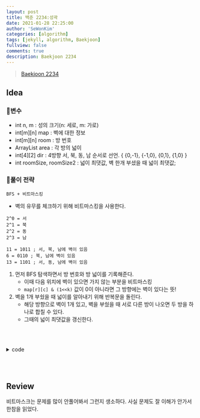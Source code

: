 ```yaml
---
layout: post
title: 백준 2234:성곽
date: 2021-01-28 22:25:00
author: 'SeWonKim'
categories: [algorithm]
tags: [jekyll, algorithm, Baekjoon]
fullview: false
comments: true
description: Baekjoon 2234
---
```


> [Baekjoon 2234](https://www.acmicpc.net/problem/2234)

## Idea

### 🥚변수

- int n, m : 성의 크기(n: 세로, m: 가로) 
- int[m][n] map : 벽에 대한 정보
- int[m][n] room : 방 번호
- ArrayList<Integer> area : 각 방의 넓이
- int[4][2] dir : 4방향 서, 북, 동, 남 순서로 선언. { {0,-1}, {-1,0}, {0,1}, {1,0} }
- int roomSize, roomSize2 : 넓이 최댓값, 벽 한개 부셨을 때 넓이 최댓값;


### 🍳풀이 전략

`BFS + 비트마스킹`

- 벽의 유무를 체크하기 위해 비트마스킹을 사용한다.
```
2^0 = 서
2^1 = 북
2^2 = 동
2^3 = 남

11 = 1011 ; 서, 북, 남에 벽이 있음
6 = 0110 ; 북, 남에 벽이 있음
13 = 1101 ; 서, 동, 남에 벽이 있음
```

1. 먼저 BFS 탐색하면서 방 번호와 방 넓이를 기록해준다.
    - 이때 다음 위치에 벽이 있으면 가지 않는 부분을 비트마스킹
    - `map[r][c] & (1<<k)` 값이 0이 아니라면 그 방향에는 벽이 있다는 뜻!
2. 벽을 1개 부쉈을 때 넓이를 알아내기 위해 반복문을 돌린다.
    - 해당 방향으로 벽이 1개 있고, 벽을 부쉈을 때 서로 다른 방이 나오면 두 방을 하나로 합칠 수 있다.
    - 그때의 넓이 최댓값을 갱신한다.

&nbsp;  
&nbsp;


<details>
<summary>code</summary>
<div markdown="1">

```java
import java.awt.*;
import java.io.*;
import java.util.*;

public class BOJ2234_성곽 {
    static int[][] dir = { {0,-1}, {-1,0}, {0,1}, {1,0} };
    static int n, m, roomSize, roomSize2;
    static ArrayList<Integer> area = new ArrayList<Integer>();
    static int[][] map, room;
    public static void main(String[] args) throws Exception {
        BufferedReader br = new BufferedReader(new InputStreamReader(System.in));
        BufferedWriter bw = new BufferedWriter(new OutputStreamWriter(System.out));
        StringTokenizer st = new StringTokenizer(br.readLine(), " ");
        n = Integer.parseInt(st.nextToken());
        m = Integer.parseInt(st.nextToken());
        map = new int[m][n];
        room = new int[m][n];
        roomSize = Integer.MIN_VALUE;
        area.add(0);
        for (int i = 0; i < m; i++) {
            st = new StringTokenizer(br.readLine(), " ");
            for (int j = 0; j < n; j++) {
                map[i][j] = Integer.parseInt(st.nextToken());
            }
        }

        // 방 번호를 붙이기 위해 BFS
        int roomCount = 0;
        for (int i = 0; i < m; i++) {
            for (int j = 0; j < n; j++) {
                if(room[i][j] == 0) bfs(i, j, ++roomCount);
            }
        }

        // 벽을 하나 제거했을 때
        for (int i = 0; i < m; i++) {
            for (int j = 0; j < n; j++) {
                getMaxArea(i, j);
            }
        }


        bw.write(roomCount + "\n");
        bw.write(roomSize + "\n");
        bw.write(roomSize2 + "\n");
        bw.flush();
    }

    private static void getMaxArea(int r, int c) {
        for (int k = 0; k < 4; k++) {
            int nr = r + dir[k][0];
            int nc = c + dir[k][1];

            if(nr >= 0 && nr < m && nc >= 0 && nc <n) {
                // 벽이 있고, 다른 방이라면
                if((map[r][c] & (1<<k)) != 0 && room[r][c] != room[nr][nc]) {
                    int sum = area.get(room[r][c]) + area.get(room[nr][nc]);
                    roomSize2 = Math.max(roomSize2, sum);
                }
            }
        }
    }

    private static void bfs(int r, int c, int number) {
        Queue<Point> q = new LinkedList<Point>();
        q.add(new Point(r, c));
        room[r][c] = number;

        int size = 0;
        size++;

        while(!q.isEmpty()) {
            Point now = q.poll();

            for (int k = 0; k < 4; k++) {
                // 벽이 있으면 가지 않는다.
                if((map[now.x][now.y] & (1 << k)) != 0) continue;

                int nr = now.x + dir[k][0];
                int nc = now.y + dir[k][1];
                if(room[nr][nc] == 0) { // 아직 방문하지 않은 곳이면
                    room[nr][nc] = number;
                    q.add(new Point(nr, nc));
                    size++;
                }
            }
        }

        area.add(size);

        // 방 넓이 최댓값 갱신
        roomSize = Math.max(roomSize, size);
    }
}
```

</div>
</details>

&nbsp;  
&nbsp;

## Review

비트마스크는 문제를 많이 안풀어봐서 그런지 생소하다.
사실 문제도 잘 이해가 안가서 한참을 읽었다.


&nbsp;  
&nbsp;
